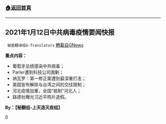 ###  [:house:返回首頁](https://github.com/ourhimalayas/txt)
---

## 2021年1月12日中共病毒疫情要闻快报
` 秘密翻译组G-Translators` [轉載自GNews](https://gnews.org/zh-hans/745605/)

**重点内容：**

- 葡萄牙总统感染中共病毒；
- Parler遭到科技公司围剿；
- 纳瓦罗：第一修正案遭到最深重打击；
- 美国宣布解除与台湾之间的交往限制；
- 河北疫情加重，全国“抵制”河北人；
- 路德社曝光习近平照片造假。




**By：【秘翻组-上天造灭疫组】**

0
